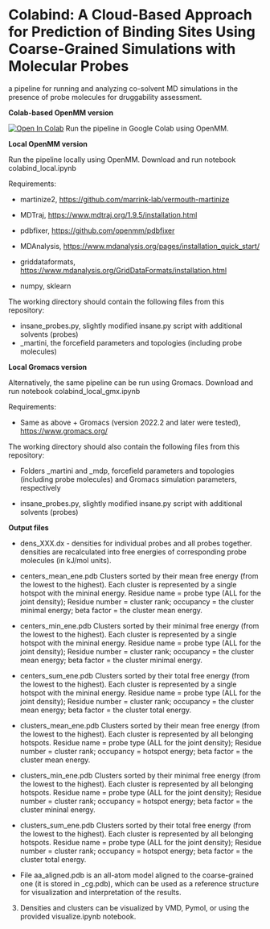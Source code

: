 # Colabind: A Cloud-Based Approach for Prediction of Binding Sites Using Coarse-Grained Simulations with Molecular Probes

a pipeline for running and analyzing co-solvent MD simulations in the presence of probe molecules for druggability assessment.

**Colab-based OpenMM version**

[![Open In Colab](https://colab.research.google.com/assets/colab-badge.svg)](https://colab.research.google.com/github/porekhov/CG_probeMD/blob/main/colabind_probeMD.ipynb)
Run the pipeline in Google Colab using OpenMM.

**Local OpenMM version** 

Run the pipeline locally using OpenMM. Download and run notebook colabind_local.ipynb

Requirements:

- martinize2, https://github.com/marrink-lab/vermouth-martinize

- MDTraj, https://www.mdtraj.org/1.9.5/installation.html

- pdbfixer, https://github.com/openmm/pdbfixer

- MDAnalysis, https://www.mdanalysis.org/pages/installation_quick_start/

- griddataformats, https://www.mdanalysis.org/GridDataFormats/installation.html

- numpy, sklearn

The working directory should contain the following files from this repository:

- insane_probes.py, slightly modified insane.py script with additional solvents (probes)
- _martini, the forcefield parameters and topologies (including probe molecules)


**Local Gromacs version**

Alternatively, the same pipeline can be run using Gromacs. Download and run notebook colabind_local_gmx.ipynb

Requirements:

- Same as above + Gromacs (version 2022.2 and later were tested), https://www.gromacs.org/

The working directory should also contain the following files from this repository:

- Folders _martini and _mdp, forcefield parameters and topologies (including probe molecules) and Gromacs simulation parameters, respectively

- insane_probes.py, slightly modified insane.py script with additional solvents (probes)

**Output files**

- dens_XXX.dx - densities for individual probes and all probes together. densities are recalculated into free energies of corresponding probe molecules (in kJ/mol units).

- centers_mean_ene.pdb Clusters sorted by their mean free energy (from the lowest to the highest). Each cluster is represented by a single hotspot with the mininal energy. Residue name = probe type (ALL for the joint density); Residue number = cluster rank; occupancy = the cluster minimal energy; beta factor = the cluster mean energy.

- centers_min_ene.pdb Clusters sorted by their minimal free energy (from the lowest to the highest). Each cluster is represented by a single hotspot with the mininal energy. Residue name = probe type (ALL for the joint density); Residue number = cluster rank; occupancy = the cluster mean energy; beta factor = the cluster minimal energy.

- centers_sum_ene.pdb Clusters sorted by their total free energy (from the lowest to the highest). Each cluster is represented by a single hotspot with the mininal energy. Residue name = probe type (ALL for the joint density); Residue number = cluster rank; occupancy = the cluster mean energy; beta factor = the cluster total energy.

- clusters_mean_ene.pdb Clusters sorted by their mean free energy (from the lowest to the highest). Each cluster is represented by all belonging hotspots. Residue name = probe type (ALL for the joint density); Residue number = cluster rank; occupancy = hotspot energy; beta factor = the cluster mean energy.

- clusters_min_ene.pdb Clusters sorted by their minimal free energy (from the lowest to the highest). Each cluster is represented by all belonging hotspots. Residue name = probe type (ALL for the joint density); Residue number = cluster rank; occupancy = hotspot energy; beta factor = the cluster mininal energy.

- clusters_sum_ene.pdb Clusters sorted by their total free energy (from the lowest to the highest). Each cluster is represented by all belonging hotspots. Residue name = probe type (ALL for the joint density); Residue number = cluster rank; occupancy = hotspot energy; beta factor = the cluster total energy.

- File aa_aligned.pdb is an all-atom model aligned to the coarse-grained one (it is stored in _cg.pdb), which can be used as a reference structure for visualization and interpretation of the results.
 
3. Densities and clusters can be visualized by VMD, Pymol, or using the provided visualize.ipynb notebook.
